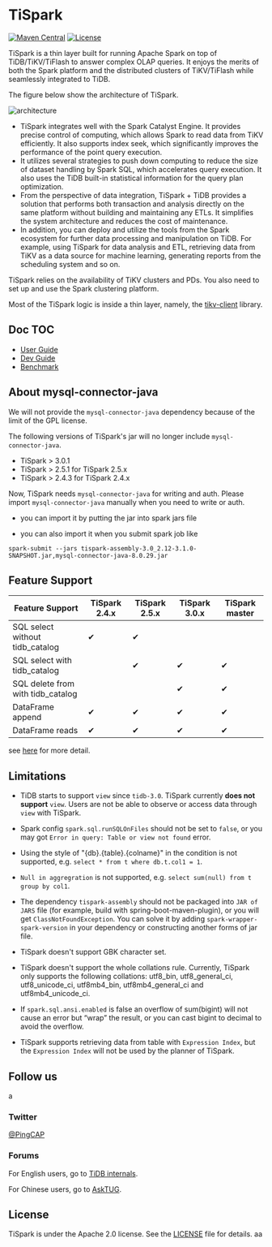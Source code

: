 # TiSpark

[![Maven Central](https://maven-badges.herokuapp.com/maven-central/com.pingcap.tispark/tispark-parent/badge.svg)](https://maven-badges.herokuapp.com/maven-central/com.pingcap.tispark/tispark-parent)
[![License](https://img.shields.io/github/license/pingcap/tispark.svg)](https://github.com/pingcap/tispark/blob/master/LICENSE)

TiSpark is a thin layer built for running Apache Spark on top of TiDB/TiKV/TiFlash to answer complex OLAP queries. It enjoys the merits of both the Spark platform and the distributed clusters of TiKV/TiFlash while seamlessly integrated to TiDB.

The figure below show the architecture of TiSpark.

![architecture](./docs/architecture.png)


+ TiSpark integrates well with the Spark Catalyst Engine. It provides precise control of computing, which allows Spark to read data from TiKV efficiently. It also supports index seek, which significantly improves the performance of the point query execution.
+ It utilizes several strategies to push down computing to reduce the size of dataset handling by Spark SQL, which accelerates query execution. It also uses the TiDB built-in statistical information for the query plan optimization.
+ From the perspective of data integration, TiSpark + TiDB provides a solution that performs both transaction and analysis directly on the same platform without building and maintaining any ETLs. It simplifies the system architecture and reduces the cost of maintenance.
+ In addition, you can deploy and utilize the tools from the Spark ecosystem for further data processing and manipulation on TiDB. For example, using TiSpark for data analysis and ETL, retrieving data from TiKV as a data source for machine learning, generating reports from the scheduling system and so on.

TiSpark relies on the availability of TiKV clusters and PDs. You also need to set up and use the Spark clustering platform.

Most of the TiSpark logic is inside a thin layer, namely, the [tikv-client](https://github.com/pingcap/tispark/tree/master/tikv-client) library.

## Doc TOC

- [User Guide](docs/userguide_3.0.md)
- [Dev Guide](https://github.com/pingcap/tispark/wiki/Dev-Guide)
- [Benchmark](https://github.com/pingcap/tispark/wiki/TiSpark-Benchmark)

## About mysql-connector-java

We will not provide the `mysql-connector-java` dependency because of the limit of the GPL license.

The following versions of TiSpark's jar will no longer include `mysql-connector-java`.
- TiSpark > 3.0.1
- TiSpark > 2.5.1 for TiSpark 2.5.x
- TiSpark > 2.4.3 for TiSpark 2.4.x

Now, TiSpark needs `mysql-connector-java` for writing and auth. Please import `mysql-connector-java` manually when you need to write or auth.

- you can import it by putting the jar into spark jars file

- you can also import it when you submit spark job like
```
spark-submit --jars tispark-assembly-3.0_2.12-3.1.0-SNAPSHOT.jar,mysql-connector-java-8.0.29.jar
```

## Feature Support

| Feature Support                   | TiSpark 2.4.x | TiSpark 2.5.x | TiSpark 3.0.x  | TiSpark master |
| --------------------------------- |---------------|---------------|----------------|-----------------
| SQL select without tidb_catalog   | &#10004;      | &#10004;      |                |                |
| SQL select with tidb_catalog      |               | &#10004;      | &#10004;       | &#10004;       |
| SQL delete from with tidb_catalog |               |               | &#10004;       | &#10004;       |
| DataFrame append                  | &#10004;      | &#10004;      | &#10004;       | &#10004;       |
| DataFrame reads                   | &#10004;      | &#10004;      | &#10004;       | &#10004;       |

see [here](https://github.com/pingcap/tispark/wiki/Feature-Support-Detail) for more detail.

## Limitations

- TiDB starts to support `view` since `tidb-3.0`. TiSpark currently **does not support** `view`. Users are not be able to observe or access data through `view` with TiSpark.

- Spark config `spark.sql.runSQLOnFiles` should not be set to `false`, or you may got `Error in query: Table or view not found` error.

- Using the style of "{db}.{table}.{colname}" in the condition is not supported, e.g. `select * from t where db.t.col1 = 1`.

- `Null in aggregration` is not supported, e.g. `select sum(null) from t group by col1`.

- The dependency `tispark-assembly` should not be packaged into `JAR of JARS` file (for example, build with spring-boot-maven-plugin), or you will get `ClassNotFoundException`. You can solve it by adding `spark-wrapper-spark-version` in your dependency or constructing another forms of jar file.

- TiSpark doesn't support GBK character set.

- TiSpark doesn't support the whole collations rule. Currently, TiSpark only supports the following collations: utf8_bin, utf8_general_ci, utf8_unicode_ci, utf8mb4_bin, utf8mb4_general_ci and utf8mb4_unicode_ci.

- If `spark.sql.ansi.enabled` is false an overflow of sum(bigint) will not cause an error but “wrap” the result, or you can cast bigint to decimal to avoid the overflow.

- TiSpark supports retrieving data from table with `Expression Index`, but the `Expression Index` will not be used by the planner of TiSpark.

## Follow us
a
### Twitter

[@PingCAP](https://twitter.com/PingCAP)

### Forums

For English users, go to [TiDB internals](https://internals.tidb.io).

For Chinese users, go to [AskTUG](https://asktug.com).

## License

TiSpark is under the Apache 2.0 license. See the [LICENSE](./LICENSE) file for details.
aa
